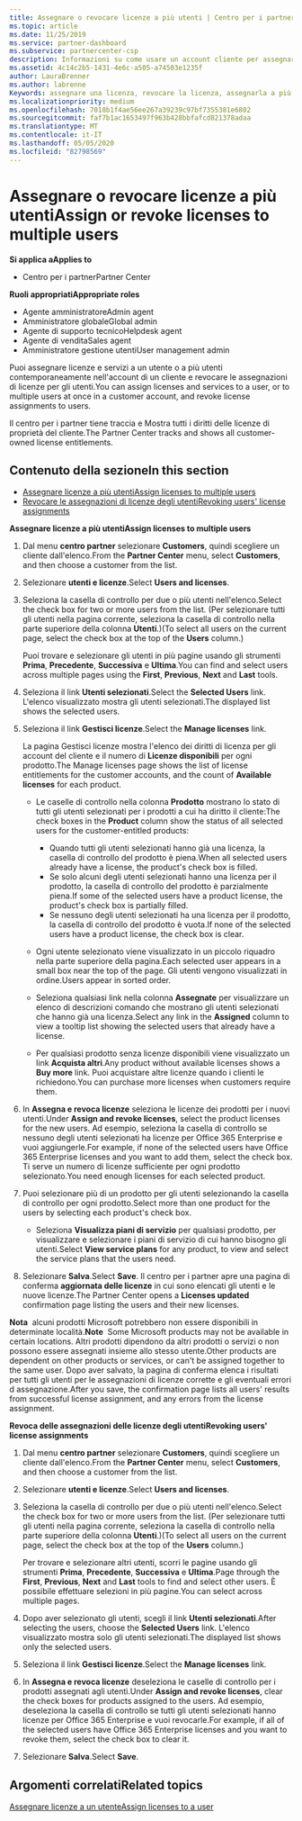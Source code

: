 ```yaml
---
title: Assegnare o revocare licenze a più utenti | Centro per i partner
ms.topic: article
ms.date: 11/25/2019
ms.service: partner-dashboard
ms.subservice: partnercenter-csp
description: Informazioni su come usare un account cliente per assegnare o revocare licenze e servizi a un utente o a più utenti contemporaneamente.
ms.assetid: 4c14c2b5-1431-4e6c-a505-a74503e1235f
author: LauraBrenner
ms.author: labrenne
Keywords: assegnare una licenza, revocare la licenza, assegnarla a più utenti,
ms.localizationpriority: medium
ms.openlocfilehash: 7018b1f4ae56ee267a39239c97bf7355381e6802
ms.sourcegitcommit: faf7b1ac1653497f963b428bbfafcd821378adaa
ms.translationtype: MT
ms.contentlocale: it-IT
ms.lasthandoff: 05/05/2020
ms.locfileid: "82798569"
---
```

# <a name="assign-or-revoke-licenses-to-multiple-users"></a><span data-ttu-id="8c63c-104">Assegnare o revocare licenze a più utenti</span><span class="sxs-lookup"><span data-stu-id="8c63c-104">Assign or revoke licenses to multiple users</span></span>

<span data-ttu-id="8c63c-105">**Si applica a**</span><span class="sxs-lookup"><span data-stu-id="8c63c-105">**Applies to**</span></span>

- <span data-ttu-id="8c63c-106">Centro per i partner</span><span class="sxs-lookup"><span data-stu-id="8c63c-106">Partner Center</span></span>

<span data-ttu-id="8c63c-107">**Ruoli appropriati**</span><span class="sxs-lookup"><span data-stu-id="8c63c-107">**Appropriate roles**</span></span>

- <span data-ttu-id="8c63c-108">Agente amministratore</span><span class="sxs-lookup"><span data-stu-id="8c63c-108">Admin agent</span></span>
- <span data-ttu-id="8c63c-109">Amministratore globale</span><span class="sxs-lookup"><span data-stu-id="8c63c-109">Global admin</span></span>
- <span data-ttu-id="8c63c-110">Agente di supporto tecnico</span><span class="sxs-lookup"><span data-stu-id="8c63c-110">Helpdesk agent</span></span>
- <span data-ttu-id="8c63c-111">Agente di vendita</span><span class="sxs-lookup"><span data-stu-id="8c63c-111">Sales agent</span></span>
- <span data-ttu-id="8c63c-112">Amministratore gestione utenti</span><span class="sxs-lookup"><span data-stu-id="8c63c-112">User management admin</span></span>

<span data-ttu-id="8c63c-113">Puoi assegnare licenze e servizi a un utente o a più utenti contemporaneamente nell'account di un cliente e revocare le assegnazioni di licenze per gli utenti.</span><span class="sxs-lookup"><span data-stu-id="8c63c-113">You can assign licenses and services to a user, or to multiple users at once in a customer account, and revoke license assignments to users.</span></span>

<span data-ttu-id="8c63c-114">Il centro per i partner tiene traccia e Mostra tutti i diritti delle licenze di proprietà del cliente.</span><span class="sxs-lookup"><span data-stu-id="8c63c-114">The Partner Center tracks and shows all customer-owned license entitlements.</span></span>

## <a name="in-this-section"></a><span data-ttu-id="8c63c-115">Contenuto della sezione</span><span class="sxs-lookup"><span data-stu-id="8c63c-115">In this section</span></span>


- [<span data-ttu-id="8c63c-116">Assegnare licenze a più utenti</span><span class="sxs-lookup"><span data-stu-id="8c63c-116">Assign licenses to multiple users</span></span>](#assign-licenses-to-groups)
- [<span data-ttu-id="8c63c-117">Revocare le assegnazioni di licenze degli utenti</span><span class="sxs-lookup"><span data-stu-id="8c63c-117">Revoking users' license assignments</span></span>](#revoking-licenses)

<a href="" id="assign-licenses-to-groups"></a>
<span data-ttu-id="8c63c-118">**Assegnare licenze a più utenti**</span><span class="sxs-lookup"><span data-stu-id="8c63c-118">**Assign licenses to multiple users**</span></span>

1. <span data-ttu-id="8c63c-119">Dal menu **centro partner** selezionare **Customers**, quindi scegliere un cliente dall'elenco.</span><span class="sxs-lookup"><span data-stu-id="8c63c-119">From the **Partner Center** menu, select **Customers**, and then choose a customer from the list.</span></span>

2. <span data-ttu-id="8c63c-120">Selezionare **utenti e licenze**.</span><span class="sxs-lookup"><span data-stu-id="8c63c-120">Select **Users and licenses**.</span></span>

3. <span data-ttu-id="8c63c-121">Seleziona la casella di controllo per due o più utenti nell'elenco.</span><span class="sxs-lookup"><span data-stu-id="8c63c-121">Select the check box for two or more users from the list.</span></span> <span data-ttu-id="8c63c-122">(Per selezionare tutti gli utenti nella pagina corrente, seleziona la casella di controllo nella parte superiore della colonna **Utenti**.)</span><span class="sxs-lookup"><span data-stu-id="8c63c-122">(To select all users on the current page, select the check box at the top of the **Users** column.)</span></span>

    <span data-ttu-id="8c63c-123">Puoi trovare e selezionare gli utenti in più pagine usando gli strumenti **Prima**, **Precedente**, **Successiva** e **Ultima**.</span><span class="sxs-lookup"><span data-stu-id="8c63c-123">You can find and select users across multiple pages using the **First**, **Previous**, **Next** and **Last** tools.</span></span>

4. <span data-ttu-id="8c63c-124">Seleziona il link **Utenti selezionati**.</span><span class="sxs-lookup"><span data-stu-id="8c63c-124">Select the **Selected Users** link.</span></span> <span data-ttu-id="8c63c-125">L'elenco visualizzato mostra gli utenti selezionati.</span><span class="sxs-lookup"><span data-stu-id="8c63c-125">The displayed list shows the selected users.</span></span>

5. <span data-ttu-id="8c63c-126">Seleziona il link **Gestisci licenze**.</span><span class="sxs-lookup"><span data-stu-id="8c63c-126">Select the **Manage licenses** link.</span></span>

    <span data-ttu-id="8c63c-127">La pagina Gestisci licenze mostra l'elenco dei diritti di licenza per gli account del cliente e il numero di **Licenze disponibili** per ogni prodotto.</span><span class="sxs-lookup"><span data-stu-id="8c63c-127">The Manage licenses page shows the list of license entitlements for the customer accounts, and the count of **Available licenses** for each product.</span></span>

    -   <span data-ttu-id="8c63c-128">Le caselle di controllo nella colonna **Prodotto** mostrano lo stato di tutti gli utenti selezionati per i prodotti a cui ha diritto il cliente:</span><span class="sxs-lookup"><span data-stu-id="8c63c-128">The check boxes in the **Product** column show the status of all selected users for the customer-entitled products:</span></span>

        -   <span data-ttu-id="8c63c-129">Quando tutti gli utenti selezionati hanno già una licenza, la casella di controllo del prodotto è piena.</span><span class="sxs-lookup"><span data-stu-id="8c63c-129">When all selected users already have a license, the product's check box is filled.</span></span>
        -   <span data-ttu-id="8c63c-130">Se solo alcuni degli utenti selezionati hanno una licenza per il prodotto, la casella di controllo del prodotto è parzialmente piena.</span><span class="sxs-lookup"><span data-stu-id="8c63c-130">If some of the selected users have a product license, the product's check box is partially filled.</span></span>
        -   <span data-ttu-id="8c63c-131">Se nessuno degli utenti selezionati ha una licenza per il prodotto, la casella di controllo del prodotto è vuota.</span><span class="sxs-lookup"><span data-stu-id="8c63c-131">If none of the selected users have a product license, the check box is clear.</span></span>
    -   <span data-ttu-id="8c63c-132">Ogni utente selezionato viene visualizzato in un piccolo riquadro nella parte superiore della pagina.</span><span class="sxs-lookup"><span data-stu-id="8c63c-132">Each selected user appears in a small box near the top of the page.</span></span> <span data-ttu-id="8c63c-133">Gli utenti vengono visualizzati in ordine.</span><span class="sxs-lookup"><span data-stu-id="8c63c-133">Users appear in sorted order.</span></span>

    -   <span data-ttu-id="8c63c-134">Seleziona qualsiasi link nella colonna **Assegnate** per visualizzare un elenco di descrizioni comando che mostrano gli utenti selezionati che hanno già una licenza.</span><span class="sxs-lookup"><span data-stu-id="8c63c-134">Select any link in the **Assigned** column to view a tooltip list showing the selected users that already have a license.</span></span>

    -   <span data-ttu-id="8c63c-135">Per qualsiasi prodotto senza licenze disponibili viene visualizzato un link **Acquista altri**.</span><span class="sxs-lookup"><span data-stu-id="8c63c-135">Any product without available licenses shows a **Buy more** link.</span></span> <span data-ttu-id="8c63c-136">Puoi acquistare altre licenze quando i clienti le richiedono.</span><span class="sxs-lookup"><span data-stu-id="8c63c-136">You can purchase more licenses when customers require them.</span></span>

6.  <span data-ttu-id="8c63c-137">In **Assegna e revoca licenze** seleziona le licenze dei prodotti per i nuovi utenti.</span><span class="sxs-lookup"><span data-stu-id="8c63c-137">Under **Assign and revoke licenses**, select the product licenses for the new users.</span></span> <span data-ttu-id="8c63c-138">Ad esempio, seleziona la casella di controllo se nessuno degli utenti selezionati ha licenze per Office 365 Enterprise e vuoi aggiungerle.</span><span class="sxs-lookup"><span data-stu-id="8c63c-138">For example, if none of the selected users have Office 365 Enterprise licenses and you want to add them, select the check box.</span></span> <span data-ttu-id="8c63c-139">Ti serve un numero di licenze sufficiente per ogni prodotto selezionato.</span><span class="sxs-lookup"><span data-stu-id="8c63c-139">You need enough licenses for each selected product.</span></span>

7. <span data-ttu-id="8c63c-140">Puoi selezionare più di un prodotto per gli utenti selezionando la casella di controllo per ogni prodotto.</span><span class="sxs-lookup"><span data-stu-id="8c63c-140">Select more than one product for the users by selecting each product's check box.</span></span>
    -   <span data-ttu-id="8c63c-141">Seleziona **Visualizza piani di servizio** per qualsiasi prodotto, per visualizzare e selezionare i piani di servizio di cui hanno bisogno gli utenti.</span><span class="sxs-lookup"><span data-stu-id="8c63c-141">Select **View service plans** for any product, to view and select the service plans that the users need.</span></span>

8. <span data-ttu-id="8c63c-142">Selezionare **Salva**.</span><span class="sxs-lookup"><span data-stu-id="8c63c-142">Select **Save**.</span></span> <span data-ttu-id="8c63c-143">Il centro per i partner apre una pagina di conferma **aggiornata delle licenze** in cui sono elencati gli utenti e le nuove licenze.</span><span class="sxs-lookup"><span data-stu-id="8c63c-143">The Partner Center opens a **Licenses updated** confirmation page listing the users and their new licenses.</span></span>

<span data-ttu-id="8c63c-144">**Nota**  alcuni prodotti Microsoft potrebbero non essere disponibili in determinate località.</span><span class="sxs-lookup"><span data-stu-id="8c63c-144">**Note**  Some Microsoft products may not be available in certain locations.</span></span> <span data-ttu-id="8c63c-145">Altri prodotti dipendono da altri prodotti o servizi o non possono essere assegnati insieme allo stesso utente.</span><span class="sxs-lookup"><span data-stu-id="8c63c-145">Other products are dependent on other products or services, or can't be assigned together to the same user.</span></span> <span data-ttu-id="8c63c-146">Dopo aver salvato, la pagina di conferma elenca i risultati per tutti gli utenti per le assegnazioni di licenze corrette e gli eventuali errori d assegnazione.</span><span class="sxs-lookup"><span data-stu-id="8c63c-146">After you save, the confirmation page lists all users' results from successful license assignment, and any errors from the license assignment.</span></span>


<a href="" id="revoking-licenses"></a>
<span data-ttu-id="8c63c-147">**Revoca delle assegnazioni delle licenze degli utenti**</span><span class="sxs-lookup"><span data-stu-id="8c63c-147">**Revoking users' license assignments**</span></span>

1. <span data-ttu-id="8c63c-148">Dal menu **centro partner** selezionare **Customers**, quindi scegliere un cliente dall'elenco.</span><span class="sxs-lookup"><span data-stu-id="8c63c-148">From the **Partner Center** menu, select **Customers**, and then choose a customer from the list.</span></span>

2. <span data-ttu-id="8c63c-149">Selezionare **utenti e licenze**.</span><span class="sxs-lookup"><span data-stu-id="8c63c-149">Select **Users and licenses**.</span></span>

3. <span data-ttu-id="8c63c-150">Seleziona la casella di controllo per due o più utenti nell'elenco.</span><span class="sxs-lookup"><span data-stu-id="8c63c-150">Select the check box for two or more users from the list.</span></span> <span data-ttu-id="8c63c-151">(Per selezionare tutti gli utenti nella pagina corrente, seleziona la casella di controllo nella parte superiore della colonna **Utenti**.)</span><span class="sxs-lookup"><span data-stu-id="8c63c-151">(To select all users on the current page, select the check box at the top of the **Users** column.)</span></span>

    <span data-ttu-id="8c63c-152">Per trovare e selezionare altri utenti, scorri le pagine usando gli strumenti **Prima**, **Precedente**, **Successiva** e **Ultima**.</span><span class="sxs-lookup"><span data-stu-id="8c63c-152">Page through the **First**, **Previous**, **Next** and **Last** tools to find and select other users.</span></span> <span data-ttu-id="8c63c-153">È possibile effettuare selezioni in più pagine.</span><span class="sxs-lookup"><span data-stu-id="8c63c-153">You can select across multiple pages.</span></span>

4. <span data-ttu-id="8c63c-154">Dopo aver selezionato gli utenti, scegli il link **Utenti selezionati**.</span><span class="sxs-lookup"><span data-stu-id="8c63c-154">After selecting the users, choose the **Selected Users** link.</span></span> <span data-ttu-id="8c63c-155">L'elenco visualizzato mostra solo gli utenti selezionati.</span><span class="sxs-lookup"><span data-stu-id="8c63c-155">The displayed list shows only the selected users.</span></span>

5. <span data-ttu-id="8c63c-156">Seleziona il link **Gestisci licenze**.</span><span class="sxs-lookup"><span data-stu-id="8c63c-156">Select the **Manage licenses** link.</span></span>

6. <span data-ttu-id="8c63c-157">In **Assegna e revoca licenze** deseleziona le caselle di controllo per i prodotti assegnati agli utenti.</span><span class="sxs-lookup"><span data-stu-id="8c63c-157">Under **Assign and revoke licenses**, clear the check boxes for products assigned to the users.</span></span> <span data-ttu-id="8c63c-158">Ad esempio, deseleziona la casella di controllo se tutti gli utenti selezionati hanno licenze per Office 365 Enterprise e vuoi revocarle.</span><span class="sxs-lookup"><span data-stu-id="8c63c-158">For example, if all of the selected users have Office 365 Enterprise licenses and you want to revoke them, select the check box to clear it.</span></span>

7. <span data-ttu-id="8c63c-159">Selezionare **Salva**.</span><span class="sxs-lookup"><span data-stu-id="8c63c-159">Select **Save**.</span></span>

## <a name="related-topics"></a><span data-ttu-id="8c63c-160">Argomenti correlati</span><span class="sxs-lookup"><span data-stu-id="8c63c-160">Related topics</span></span>

[<span data-ttu-id="8c63c-161">Assegnare licenze a un utente</span><span class="sxs-lookup"><span data-stu-id="8c63c-161">Assign licenses to a user</span></span>](assign-licenses-to-users.md)